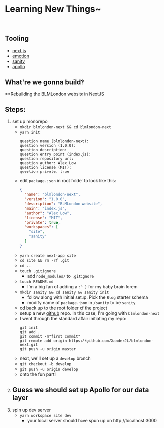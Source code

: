 # Learning New Things~

<br/>

## Tooling
- [next.js](https://nextjs.org/docs/getting-started)
- [emotion](https://emotion.sh/docs/introduction)
- [sanity](https://www.sanity.io/docs/graphql)
- [apollo](https://www.apollographql.com/docs/apollo-server/deployment/netlify/)

## What're we gonna build?

**Rebuilding the BLMLondon website in NextJS


## Steps:
1. set up monorepo
	- `mkdir blmlondon-next && cd blmlondon-next`
	- `yarn init`
		```
		question name (blmlondon-next): 
		question version (1.0.0): 
		question description: 
		question entry point (index.js): 
		question repository url: 
		question author: Alex Low
		question license (MIT): 
		question private: true

		```
	- edit `package.json` in root folder to look like this:
		```json
		{
		  "name": "blmlondon-next",
		  "version": "1.0.0",
		  "description": "BLMLondon website",
		  "main": "index.js",
		  "author": "Alex Low",
		  "license": "MIT",
		  "private": true,
		  "workspaces": [
			"site",
			"sanity"
		  ]
		}
		```
	- `yarn create next-app site`
	- `cd site && rm -rf .git`
	- `cd ..`
	- `touch .gitignore`
		- add `node_modules/` to `.gitignore`
	- `touch README.md`
		- I'm a big fan of adding a `:^ )` for my baby brain lorem
	- `mkdir sanity && cd sanity && sanity init`
		- follow along with initial setup. Pick the `Blog` starter schema
		- modify name of `package.json` in `/sanity` to be `sanity`
	- cd back up to the root folder of the project
	- setup a new [github](https://github.com/) repo. In this case, I'm going with `blmlondon-next`
	- I went through the standard affair initiating my repo:
		```
		git init
		git add .
		git commit -m"first commit"
		git remote add origin https://github.com/XanderJL/blmlondon-next.git
		git push -u origin master
		```
	- next, we'll set up a `develop` branch
	- `git checkout -b develop`
	- `git push -u origin develop`
	- onto the fun part!
1. Guess we should set up Apollo for our data layer
	- 
2. spin up dev server
	- `yarn workspace site dev`
		- your local server should have spun up on http://localhost:3000